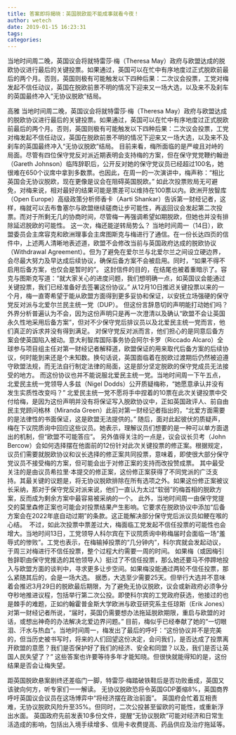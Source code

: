```yaml
---
title: 答案即将揭晓：英国脱欧能不能成事就看今夜！
author: wetech
date: 2019-01-15 16:23:31
tags: 
categories: 
---
```

当地时间周二晚，英国议会将就特雷莎·梅（Theresa May）政府与欧盟达成的脱欧协议进行最后的关键投票。如果通过，英国可以在忙中有序地度过正式脱欧前最后的两个月。否则，英国则极有可能触发以下四种后果：二次议会投票，工党对梅发起不信任动议，英国在脱欧前景不明的情况下迎来又一场大选，以及来不及刹车的英国最终冲入“无协议脱欧”结局。
<!-- more -->
高雅
当地时间周二晚，英国议会将就特雷莎·梅（Theresa May）政府与欧盟达成的脱欧协议进行最后的关键投票。如果通过，英国可以在忙中有序地度过正式脱欧前最后的两个月。否则，英国则极有可能触发以下四种后果：二次议会投票，工党对梅发起不信任动议，英国在脱欧前景不明的情况下迎来又一场大选，以及来不及刹车的英国最终冲入“无协议脱欧”结局。
目前来看，梅所面临的是严峻且对峙的局面。尽管有四位保守党反对派近期表明会支持梅的方案，但在保守党党鞭约翰逊（Gareth Johnson）临阵辞职后，公开反对她的保守党议员已经超过100名，她很难在650个议席中拿到多数票。也因此，在周一的一次演讲中，梅声称：“相比英国会无协议脱欧，现在更像是议会在阻碍英国脱欧。”
如此次投票败局无可避免，对梅来说，相对最好的结果可能是票差可以维持在100票以内。欧洲开放智库（Open Europe）高级政策分析师香卡（Aarti Shankar）告诉第一财经记者，这样，梅就可以去布鲁塞尔与欧盟继续磋商让步可能性，再返回议会发起第二次投票。而对于所剩无几的协商时间，尽管梅一再强调希望如期脱欧，但她也并没有排除延迟脱欧的可能性。
这一次，梅还能逆转局势么？
当地时间周一（14日），欧盟委员会主席容克和欧洲理事会主席图斯克与梅进行了通信。在一份长达四页的信件中，上述两人清晰地表述道，欧盟不会修改当前与英国政府达成的脱欧协议（Withdrawal Agreement）。但为了避免在爱尔兰与北爱尔兰之间设立硬边界，会尽最大努力及早达成后续协议，确保后备方案不会被启用。同时，“如果不得不启用后备方案，也仅会是暂时的”。
这封信件的目的，在结尾也被着重暗示了。容克与图斯克写道：“就大家关心的进度问题，我们想明确一点，如英国议会能通过关键投票，我们已经准备好去签署这份协议。”
从12月10日推迟关键投票以来的一个月，梅一直寄希望于能从欧盟方面得到更多妥协和保证，以安抚立场强硬的保守党反对派与北爱尔兰民主统一党（DUP）。
但这份言辞恳切的声明能打动她们吗？外界分析普遍认为不会，因为这份声明只是再一次澄清以及确认“欧盟不会让英国永久性地采用后备方案”，但对不少保守党后排议员以及北爱民主统一党而言，他们真正的诉求并没有得到满足。
对保守党反对派而言，他们担心的是同意后备方案会使英国陷入被动。意大利智库国际事务协会阿尔卡罗（Riccado Alcaro）全球参与项目组主任对第一财经记者解释道，欧盟保证的用来取代后备方案的后续协议，何时能到来还是个未知数。换句话说，英国面临着在脱欧过渡期后仍然被迫遵守欧盟法规，而无法自行制定法律的局面，这是部分坚定脱欧的保守党成员无法接受的地方。
而这份协议也并不能说服北爱民主统一党。当地时间周一下午五点，北爱民主统一党领导人多兹（Nigel Dodds）公开质疑梅称，“她愿意承认并没有发生实质性改变吗？” 北爱民主统一党不愿将手中捏着的10票在此次关键投票中交付给梅，是因为这份声明并没有将保证写入脱欧协议中，正如英国政评人、前自由民主党顾问格林（Miranda Green）此前对第一财经记者指出的，“北爱方面需要的是法律性的书面保证，这是欧盟无法提供的。”
随后，面对此起彼伏的质疑声，梅在下议院质询中回应这些议员。她表示，理解议员们想要的是一种可以单方面退出的机制，但“欧盟不可能答应”。
另外值得关注的一点是，议会议长贝考（John Bercow）会如何选择摆在他面前的12份针对此次关键投票的修正案。根据规定，议员们需要就脱欧协议和议长选择的修正案共同投票，意味着，即使很大部分保守党议员不接受梅的方案，但可能会出于对修正案的支持而改投赞成票。
其中最受关注的是由议员希拉里·本提交的修正案，这份修正案获得了不同党派的广泛支持。其最关键的议题是，将无协议脱欧排除在所有选项之外。如果这份修正案被议长采纳，那对于保守党反对派来说，他们一直认为太过“软弱”的梅首相的脱欧方案，反而成为剩余方案中最容易被采纳的一个。
此外，当地时间周一由保守党提交的莫里森修正案也可能会对投票结果产生影响。它要求在脱欧协议中添加“后备方案会在2022年底自动过期”的条款。这正能解决部分保守党后派议员如鲠在喉的心结。
 不过，如此次投票中票差过大，梅面临工党发起不信任投票的可能性也会增大。当地时间13日，工党领导人科尔宾在下议院质询中称梅届时会面临一场“羞辱式的惨败”。工党也表示，在梅输掉投票的“几分钟内”，科尔宾就会发起动议，于周三对梅进行不信任投票，整个过程大约需要一周的时间。
如果梅（或因梅引咎辞职由保守党推选的其他领导人）挺过了不信任投票，那么她还要马不停蹄地投入与欧盟方面的谈判中，寻求更多让步空间。如果梅没能通过两轮不信任投票，那么紧随其后的，会是一场大选。
据悉，大选至少需要25天。但举行大选并不意味着会推迟3月29日的脱欧最后期限，为了避免无协议脱欧，议会或新政府必须争分夺秒地推进议程，包括举行第二次公投。即使科尔宾的工党政府获选，他接过的也是棘手的难题，正如约翰霍普金斯大学欧洲与欧亚研究系主任琼斯（Erik Jones）对第一财经记者所说，“届时，英国仍需要想办法拖延脱欧期限，重启与欧盟的对话，或想出神奇的办法解决北爱边界问题。”
目前，梅似乎已经奉献了她的“一切眼泪、汗水与热血”。当地时间周一，梅发出了最后的呼吁：“这份协议并不是完美的，但当历史被书写时，将来的人们回望这份决定，会问我们，是否达成了投票离开欧盟的意愿？我们是否保护好了我们的经济、安全和同盟？以及，我们是否让英国人民失望了？”
这些答案也许要等待多年才能知晓。但很快就能得知的是，这份结果是否会让梅失望。
 
 
距英国脱欧悬案剧终还差临门一脚，特雷莎·梅踏破铁鞋后是否功败垂成，英国又该驶向何方，听专家们一一解读。
无协议脱欧恐将令英国GDP萎缩8%，英国商界呼吁英国议会议员在这场博弈中“将经济摆在政治前面”。
英国府会忙着互相责难，无协议脱欧风险升至35%。但同时，二次公投甚至留欧的可能性，或重新浮出水面。
英国政府先前发表10多份文件，提醒“无协议脱欧”可能对经济和日常生活造成的影响，包括出入境手续增多、信用卡收费提高、药品供应及治疗拖延等。
